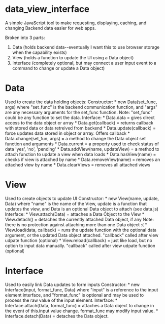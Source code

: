 data_view_interface
===================

A simple JavaScript tool to make requesting, displaying, caching, and changing Backend data easier for web apps.

Broken into 3 parts:
1. Data (holds backend data--eventually I want this to use browser storage when the capability exists)
2. View (holds a function to update the UI using a Data object)
3. Interface (completely optional, but may connect a user input event to a command to change or update a Data object)

Data
====
Used to create the data holding objects:
	 Constructor:
	 *   new Data(set_func, args)
	     where "set_func" is the backend communication function, and "args"
	     are any necessary arguments for the set_func function.
	     Note: "set_func" could be any function to set the data.
	 Interface:
	 * 	 Data.data = gives direct access to the data object or array
	 *   Data.get(callback) = returns callback with stored data or data retreived from backend
	 *   Data.update(callback) = force updates data stored in object or array. Offers callback
	 *   Data.change(set_fun, args) = a method to change the Data object set function and arguments
	 *   Data.current = a property used to check status of data 'yes', 'no', 'pending'
	 *   Data.addView(name, updateView) = a method to attach function to update a view when data loads
	 *   Data.hasView(name) = checks if view is attached by name
	 *   Data.removeView(name) = removes an attached view by name
	 *   Data.clearViews = removes all attached views

View
====
Used to create objects to update UI
	 Constructor:
	 *   new View(name, update, Data)
	     where "name" is the name of the View, update is a function that updates the view,
	     and Data is an optional Data object to attach (see data.js)
	 Interface:
	 *   View.attach(Data) = attaches a Data Object to the View
	 *   View.detach() = detaches the currently attached Data object, if any
	     Note: there is no protection against attaching more than one Data object :(
	 *   View.load(data, callback) = runs the update function with the optional data argument,
	     or the updated Data object attached. "callback" called after view udpate function (optional)
	 *   View.reload(callback) = just like load, but no option to input data manually.
	  	 "callback" called after view udpate function (optional)

Interface
=========
Used to easily link Data updates to form inputs
	 Constructor:
	 *   new Interface(input, format_func, Data)
	     where "input" is a reference to the input element interface, and 
	     "format_func" is optional and may be used to process the raw value
	     of the input element.
	 Interface:
	 *   Interface.attach(Data, format_func) = attaches a Data object to change in the
	     event of this.input value change. format_func may modify input value.
	 *   Interface.detach(Data) = detaches the Data object.
